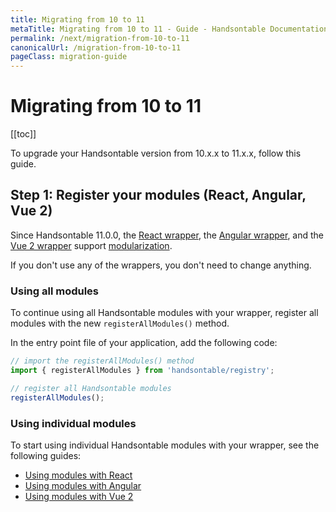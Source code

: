 ```yaml
---
title: Migrating from 10 to 11
metaTitle: Migrating from 10 to 11 - Guide - Handsontable Documentation
permalink: /next/migration-from-10-to-11
canonicalUrl: /migration-from-10-to-11
pageClass: migration-guide
---
```


# Migrating from 10 to 11

[[toc]]

To upgrade your Handsontable version from 10.x.x to 11.x.x, follow this guide.

## Step 1: Register your modules (React, Angular, Vue 2)

Since Handsontable 11.0.0, the [React wrapper](@/guides/integrate-with-react/react-installation.md), the [Angular wrapper](@/guides/integrate-with-angular/angular-installation.md), and the [Vue 2 wrapper](@/guides/integrate-with-vue/vue-installation.md) support [modularization](@/guides/building-and-testing/modules.md).

If you don't use any of the wrappers, you don't need to change anything.

### Using all modules

To continue using all Handsontable modules with your wrapper, register all modules with the new `registerAllModules()` method.

In the entry point file of your application, add the following code:
```js
// import the registerAllModules() method
import { registerAllModules } from 'handsontable/registry';

// register all Handsontable modules
registerAllModules();
```

### Using individual modules

To start using individual Handsontable modules with your wrapper, see the following guides:
- [Using modules with React](@/guides/building-and-testing/modules.md#using-modules-with-react)
- [Using modules with Angular](@/guides/building-and-testing/modules.md#using-modules-with-angular)
- [Using modules with Vue 2](@/guides/building-and-testing/modules.md#using-modules-with-vue-2)